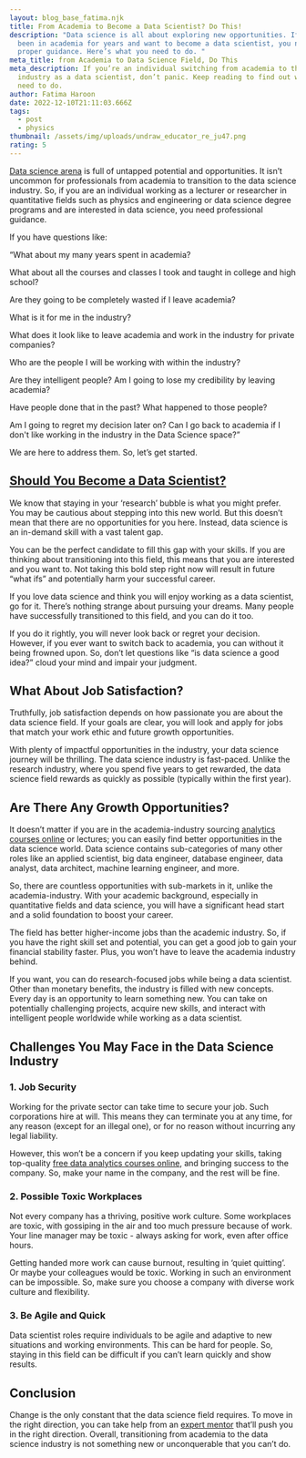 ```yaml
---
layout: blog_base_fatima.njk
title: From Academia to Become a Data Scientist? Do This!
description: "Data science is all about exploring new opportunities. If you have
  been in academia for years and want to become a data scientist, you need
  proper guidance. Here’s what you need to do. "
meta_title: from Academia to Data Science Field, Do This
meta_description: If you’re an individual switching from academia to the
  industry as a data scientist, don’t panic. Keep reading to find out what you
  need to do.
author: Fatima Haroon
date: 2022-12-10T21:11:03.666Z
tags:
  - post
  - physics
thumbnail: /assets/img/uploads/undraw_educator_re_ju47.png
rating: 5
---
```

<!--StartFragment-->

[Data science arena](https://saeedmirshekari.com/blog/2022-05-14-the-talent-gap-in-data-science-today-and-tomorrow/) is full of untapped potential and opportunities. It isn’t uncommon for professionals from academia to transition to the data science industry. So, if you are an individual working as a lecturer or researcher in quantitative fields such as physics and engineering or data science degree programs and are interested in data science, you need professional guidance. 

If you have questions like:

“What about my many years spent in academia? 

What about all the courses and classes I took and taught in college and high school? 

Are they going to be completely wasted if I leave academia? 

What is it for me in the industry? 

What does it look like to leave academia and work in the industry for private companies? 

Who are the people I will be working with within the industry? 

Are they intelligent people? Am I going to lose my credibility by leaving academia? 

Have people done that in the past? What happened to those people? 

Am I going to regret my decision later on? Can I go back to academia if I don't like working in the industry in the Data Science space?”

We are here to address them. So, let’s get started. 

## [Should You Become a Data Scientist?](https://saeedmirshekari.com/blog/2022-07-30-is-data-science-for-me/)

We know that staying in your ‘research’ bubble is what you might prefer. You may be cautious about stepping into this new world. But this doesn’t mean that there are no opportunities for you here. Instead, data science is an in-demand skill with a vast talent gap. 

You can be the perfect candidate to fill this gap with your skills. If you are thinking about transitioning into this field, this means that you are interested and you want to. Not taking this bold step right now will result in future “what ifs” and potentially harm your successful career. 

If you love data science and think you will enjoy working as a data scientist, go for it. There’s nothing strange about pursuing your dreams. Many people have successfully transitioned to this field, and you can do it too. 

If you do it rightly, you will never look back or regret your decision. However, if you ever want to switch back to academia, you can without it being frowned upon. So, don’t let questions like “is data science a good idea?” cloud your mind and impair your judgment. 

<h2> What About Job Satisfaction?</h2>

Truthfully, job satisfaction depends on how passionate you are about the data science field. If your goals are clear, you will look and apply for jobs that match your work ethic and future growth opportunities. 

With plenty of impactful opportunities in the industry, your data science journey will be thrilling. The data science industry is fast-paced. Unlike the research industry, where you spend five years to get rewarded, the data science field rewards as quickly as possible (typically within the first year). 

<h2>Are There Any Growth Opportunities?</h2>

It doesn’t matter if you are in the academia-industry sourcing [analytics courses online](https://saeedmirshekari.com/data-science-one-on-one-mentoring/) or lectures; you can easily find better opportunities in the data science world. Data science contains sub-categories of many other roles like an applied scientist, big data engineer, database engineer, data analyst, data architect, machine learning engineer, and more. 

So, there are countless opportunities with sub-markets in it, unlike the academia-industry. With your academic background, especially in quantitative fields and data science, you will have a significant head start and a solid foundation to boost your career. 

The field has better higher-income jobs than the academic industry. So, if you have the right skill set and potential, you can get a good job to gain your financial stability faster. Plus, you won’t have to leave the academia industry behind. 

If you want, you can do research-focused jobs while being a data scientist. Other than monetary benefits, the industry is filled with new concepts. Every day is an opportunity to learn something new. You can take on potentially challenging projects, acquire new skills, and interact with intelligent people worldwide while working as a data scientist. 

<h2>Challenges You May Face in the Data Science Industry</h2>

<h3>1. Job Security</h3>

Working for the private sector can take time to secure your job. Such corporations hire at will. This means they can terminate you at any time, for any reason (except for an illegal one), or for no reason without incurring any legal liability. 

However, this won’t be a concern if you keep updating your skills, taking top-quality [free data analytics courses online](https://saeedmirshekari.com/data-science-learning-program/), and bringing success to the company. So, make your name in the company, and the rest will be fine. 

<h3>2. Possible Toxic Workplaces</h3>

Not every company has a thriving, positive work culture. Some workplaces are toxic, with gossiping in the air and too much pressure because of work. Your line manager may be toxic - always asking for work, even after office hours. 

Getting handed more work can cause burnout, resulting in ‘quiet quitting’. Or maybe your colleagues would be toxic. Working in such an environment can be impossible. So, make sure you choose a company with diverse work culture and flexibility. 

<h3>3. Be Agile and Quick</h3>

Data scientist roles require individuals to be agile and adaptive to new situations and working environments. This can be hard for people. So, staying in this field can be difficult if you can’t learn quickly and show results. 

<h2>Conclusion</h2>

Change is the only constant that the data science field requires. To move in the right direction, you can take help from an [expert mentor](https://saeedmirshekari.com/blog/2022-05-13-mentoring-is-a-road-trip-a-personal-story/) that’ll push you in the right direction. Overall, transitioning from academia to the data science industry is not something new or unconquerable that you can’t do.

<!--EndFragment-->
